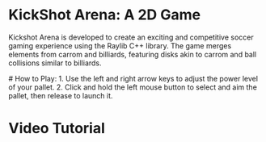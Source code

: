 # KickShot Arena: A 2D Game


<p>Kickshot Arena is developed to create an exciting and competitive soccer gaming experience
using the Raylib C++ library. The game merges elements from carrom and billiards, featuring
disks akin to carrom and ball collisions similar to billiards.</p>
# How to Play:
1. Use the left and right arrow keys to adjust the power level of your pallet.
2. Click and hold the left mouse button to select and aim the pallet, then release to launch it.


# Video Tutorial





